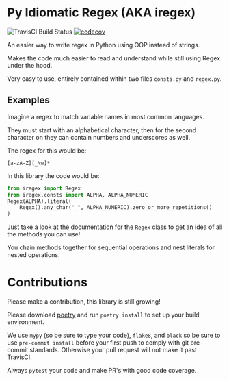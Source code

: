 # Py Idiomatic Regex (AKA iregex)

![TravisCI Build Status](https://travis-ci.com/ryanpeach/py_idiomatic_regex.svg?branch=master)
[![codecov](https://codecov.io/gh/ryanpeach/py_idiomatic_regex/branch/master/graph/badge.svg)](https://codecov.io/gh/ryanpeach/py_idiomatic_regex)

An easier way to write regex in Python using OOP instead of strings.

Makes the code much easier to read and understand while still using Regex under the hood.

Very easy to use, entirely contained within two files `consts.py` and `regex.py`.

## Examples

Imagine a regex to match variable names in most common languages.

They must start with an alphabetical character, then for the second character on they can contain numbers and underscores as well.

The regex for this would be:

`[a-zA-Z][_\w]*`

In this library the code would be:

```python
from iregex import Regex
from iregex.consts import ALPHA, ALPHA_NUMERIC
Regex(ALPHA).literal(
    Regex().any_char("_", ALPHA_NUMERIC).zero_or_more_repetitions()
)
```

Just take a look at the documentation for the `Regex` class to get an idea of all the methods you can use!

You chain methods together for sequential operations and nest literals for nested operations.

# Contributions

Please make a contribution, this library is still growing!

Please download [poetry](https://python-poetry.org/) and run `poetry install` to set up your build environment.

We use `mypy` (so be sure to type your code), `flake8`, and `black` so be sure to use `pre-commit install` before your first push to comply with git pre-commit standards. Otherwise your pull request will not make it past TravisCI.

Always `pytest` your code and make PR's with good code coverage.
